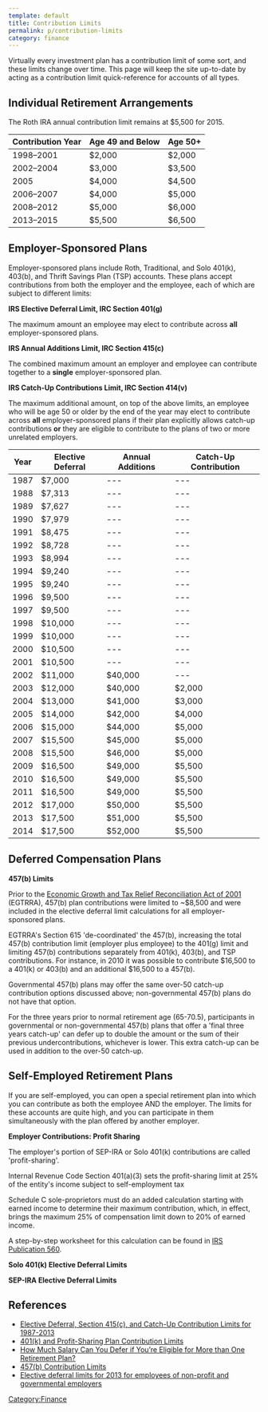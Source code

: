 ```yaml
---
template: default
title: Contribution Limits
permalink: p/contribution-limits
category: finance
---
```


Virtually every investment plan has a contribution limit of some sort, and these limits change over time. This page will keep the site up-to-date by acting as a contribution limit quick-reference for accounts of all types.

Individual Retirement Arrangements
----------------------------------

The Roth IRA annual contribution limit remains at $5,500 for 2015.

| Contribution Year | Age 49 and Below | Age 50+ |
|-------------------|------------------|---------|
| 1998–2001         | $2,000           | $2,000  |
| 2002–2004         | $3,000           | $3,500  |
| 2005              | $4,000           | $4,500  |
| 2006–2007         | $4,000           | $5,000  |
| 2008–2012         | $5,000           | $6,000  |
| 2013–2015         | $5,500           | $6,500  |

Employer-Sponsored Plans
------------------------

Employer-sponsored plans include Roth, Traditional, and Solo 401(k), 403(b), and Thrift Savings Plan (TSP) accounts. These plans accept contributions from both the employer and the employee, each of which are subject to different limits:

**IRS Elective Deferral Limit, IRC Section 401(g)**

The maximum amount an employee may elect to contribute across **all** employer-sponsored plans.

**IRS Annual Additions Limit, IRC Section 415(c)**

The combined maximum amount an employer and employee can contribute together to a **single** employer-sponsored plan.

**IRS Catch-Up Contributions Limit, IRC Section 414(v)**

The maximum additional amount, on top of the above limits, an employee who will be age 50 or older by the end of the year may elect to contribute across **all** employer-sponsored plans if their plan explicitly allows catch-up contributions **or** they are eligible to contribute to the plans of two or more unrelated employers.

| Year | Elective Deferral | Annual Additions | Catch-Up Contribution |
|------|-------------------|------------------|-----------------------|
| 1987 | $7,000            | ---              | ---                   |
| 1988 | $7,313            | ---              | ---                   |
| 1989 | $7,627            | ---              | ---                   |
| 1990 | $7,979            | ---              | ---                   |
| 1991 | $8,475            | ---              | ---                   |
| 1992 | $8,728            | ---              | ---                   |
| 1993 | $8,994            | ---              | ---                   |
| 1994 | $9,240            | ---              | ---                   |
| 1995 | $9,240            | ---              | ---                   |
| 1996 | $9,500            | ---              | ---                   |
| 1997 | $9,500            | ---              | ---                   |
| 1998 | $10,000           | ---              | ---                   |
| 1999 | $10,000           | ---              | ---                   |
| 2000 | $10,500           | ---              | ---                   |
| 2001 | $10,500           | ---              | ---                   |
| 2002 | $11,000           | $40,000          | ---                   |
| 2003 | $12,000           | $40,000          | $2,000                |
| 2004 | $13,000           | $41,000          | $3,000                |
| 2005 | $14,000           | $42,000          | $4,000                |
| 2006 | $15,000           | $44,000          | $5,000                |
| 2007 | $15,500           | $45,000          | $5,000                |
| 2008 | $15,500           | $46,000          | $5,000                |
| 2009 | $16,500           | $49,000          | $5,500                |
| 2010 | $16,500           | $49,000          | $5,500                |
| 2011 | $16,500           | $49,000          | $5,500                |
| 2012 | $17,000           | $50,000          | $5,500                |
| 2013 | $17,500           | $51,000          | $5,500                |
| 2014 | $17,500           | $52,000          | $5,500                |

Deferred Compensation Plans
---------------------------

**457(b) Limits**

Prior to the [Economic Growth and Tax Relief Reconciliation Act of 2001](http://en.wikipedia.org/wiki/Economic_Growth_and_Tax_Relief_Reconciliation_Act_of_2001) (EGTRRA), 457(b) plan contributions were limited to ~$8,500 and were included in the elective deferral limit calculations for all employer-sponsored plans.

EGTRRA's Section 615 'de-coordinated' the 457(b), increasing the total 457(b) contribution limit (employer plus employee) to the 401(g) limit and limiting 457(b) contributions separately from 401(k), 403(b), and TSP contributions. For instance, in 2010 it was possible to contribute $16,500 to a 401(k) or 403(b) and an additional $16,500 to a 457(b).

Governmental 457(b) plans may offer the same over-50 catch-up contribution options discussed above; non-governmental 457(b) plans do not have that option.

For the three years prior to normal retirement age (65-70.5), participants in governmental or non-governmental 457(b) plans that offer a 'final three years catch-up' can defer up to double the amount or the sum of their previous undercontributions, whichever is lower. This extra catch-up can be used in addition to the over-50 catch-up.

Self-Employed Retirement Plans
------------------------------

If you are self-employed, you can open a special retirement plan into which you can contribute as both the employee AND the employer. The limits for these accounts are quite high, and you can participate in them simultaneously with the plan offered by another employer.

**Employer Contributions: Profit Sharing**

The employer's portion of SEP-IRA or Solo 401(k) contributions are called 'profit-sharing'.

Internal Revenue Code Section 401(a)(3) sets the profit-sharing limit at 25% of the entity's income subject to self-employment tax

Schedule C sole-proprietors must do an added calculation starting with earned income to determine their maximum contribution, which, in effect, brings the maximum 25% of compensation limit down to 20% of earned income.

A step-by-step worksheet for this calculation can be found in [IRS Publication 560](http://www.irs.gov/publications/p560/).

**Solo 401(k) Elective Deferral Limits**

**SEP-IRA Elective Deferral Limits**

References
----------

-   [Elective Deferral, Section 415(c), and Catch-Up Contribution Limits for 1987-2013](https://www.tsp.gov/PDF/bulletins/oc08-13.pdf)
-   [401(k) and Profit-Sharing Plan Contribution Limits](http://www.irs.gov/Retirement-Plans/Plan-Participant,-Employee/Retirement-Topics---401(k)-and-Profit-Sharing-Plan-Contribution-Limits)
-   [How Much Salary Can You Defer if You’re Eligible for More than One Retirement Plan?](http://www.irs.gov/Retirement-Plans/How-Much-Salary-Can-You-Defer-if-You%E2%80%99re-Eligible-for-More-than-One-Retirement-Plan%3F)
-   [457(b) Contribution Limits](http://www.irs.gov/Retirement-Plans/Plan-Participant,-Employee/Retirement-Topics-457b-Contribution-Limits)
-   [Elective deferral limits for 2013 for employees of non-profit and governmental employers](http://www.retire.prudential.com/media/managed/df-limit-Bulletin.pdf)

[Category:Finance](/Category:Finance "wikilink")
